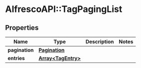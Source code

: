 # AlfrescoAPI::TagPagingList

## Properties
Name | Type | Description | Notes
------------ | ------------- | ------------- | -------------
**pagination** | [**Pagination**](Pagination.md) |  | 
**entries** | [**Array&lt;TagEntry&gt;**](TagEntry.md) |  | 


